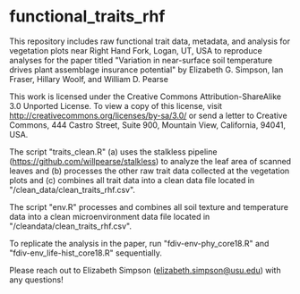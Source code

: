 # functional_traits_rhf

This repository includes raw functional trait data, metadata, and analysis for vegetation plots near Right Hand Fork, Logan, UT, USA to reproduce analyses for the paper titled "Variation in near-surface soil temperature drives plant assemblage insurance potential" by Elizabeth G. Simpson, Ian Fraser, Hillary Woolf, and William D. Pearse

This work is licensed under the Creative Commons Attribution-ShareAlike 3.0 Unported License. To view a copy of this license, visit http://creativecommons.org/licenses/by-sa/3.0/ or send a letter to Creative Commons, 444 Castro Street, Suite 900, Mountain View, California, 94041, USA.

The script "traits_clean.R" (a) uses the stalkless pipeline (https://github.com/willpearse/stalkless) to analyze the leaf area of scanned leaves and (b) processes the other raw trait data collected at the vegetation plots and (c) combines all trait data into a clean data file located in "/clean_data/clean_traits_rhf.csv".

The script "env.R" processes and combines all soil texture and temperature data into a clean microenvironment data file located in "/cleandata/clean_traits_rhf.csv".

To replicate the analysis in the paper, run "fdiv-env-phy_core18.R" and "fdiv-env_life-hist_core18.R" sequentially.

Please reach out to Elizabeth Simpson (elizabeth.simpson@usu.edu) with any questions!
